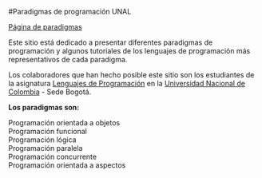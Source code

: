 #Paradigmas de programación UNAL

[Página de paradigmas](http://ferestrepoca.github.io/paradigmas-de-programacion/index.html)

Este sitio está dedicado a presentar diferentes paradigmas de programación y algunos tutoriales de los lenguajes de programación más representativos de cada paradigma.

Los colaboradores que han hecho posible este sitio son los estudiantes de la asignatura [Lenguajes de Programación](https://sites.google.com/a/unal.edu.co/lenguajes-de-programacion-2016-1/) en la [Universidad Nacional de Colombia](http://unal.edu.co/) - Sede Bogotá.

**Los paradigmas son:**

Programación orientada a objetos  
Programación funcional  
Programación lógica  
Programación paralela  
Programación concurrente  
Programación orientada a aspectos 

